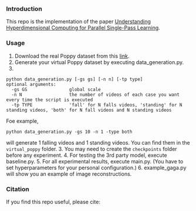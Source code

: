 ### Introduction
This repo is the implementation of the paper [Understanding Hyperdimensional Computing for Parallel Single-Pass Learning](https://arxiv.org/abs/2202.04805).

### Usage
1. Download the real Poppy dataset from this [link](https://drive.google.com/file/d/1gnMWdRNPNHEHCsTN40nOruPfZXFxTSHg/view?usp=drive_link).
2. Generate your virtual Poppy dataset by executing data_generation.py.
3. 
```
python data_generation.py [-gs gs] [-n n] [-tp type] 
optional arguments:
  -gs GS                global scale
  -n N                  the number of videos of each case you want every time the script is executed
  -tp TYPE              'fall' for N falls videos, 'standing' for N standing videos, 'both' for N fall videos and N standing videos
```
Foe example,
```
python data_generation.py -gs 10 -n 1 -type both
```
will generate 1 falling videos and 1 standing videos. You can find them in the `virtual_poppy` folder.
3. You may need to create the `checkpoints` folder before any experiment.
4. For testing the 3rd party model, execute baseline.py.
5. For all experimental results, execute main.py. (You have to set hyperparameters for your personal configuration.)
6. example_gaga.py will show you an example of image reconstructions.

### Citation
If you find this repo useful, please cite:
